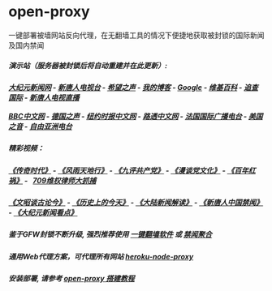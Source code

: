 # open-proxy
一键部署被墙网站反向代理，在无翻墙工具的情况下便捷地获取被封锁的国际新闻及国内禁闻

#####  演示站（服务器被封锁后将自动重建并在此更新）:
#####  [大纪元新闻网](http://108.160.134.41:9999/10080/) - [新唐人电视台](http://108.160.134.41:9999/8000/) - [希望之声](http://167.179.84.9:8200) - [我的博客](http://108.160.134.41:9999/10000/) - [Google](http://108.160.134.41:9999/8888/search?q=425事件) - [维基百科](http://108.160.134.41:9999/8100/wiki/喬高-麥塔斯調查報告) - [追查国际](http://108.160.134.41:9999/10010/) - [新唐人电视直播](http://108.160.134.41:9999/)<br/> <br/> [BBC中文网](http://108.160.134.41:9999/9100/zhongwen/simp) - [德国之声](http://108.160.134.41:9999/9200/zh/在线报导/s-9058?&zhongwen=simp) - [纽约时报中文网](http://108.160.134.41:9999/9400/) - [路透中文网](http://108.160.134.41:9999/9500/) - [法国国际广播电台](http://108.160.134.41:9999/9600/) - [美国之音](http://108.160.134.41:9999/9700/)  - [自由亚洲电台](http://108.160.134.41:9999/9800/) 

##### 精彩视频： 
#####  [《传奇时代》](http://108.160.134.41:9999/10000/videos/legend/) - [《风雨天地行》](http://108.160.134.41:9999/10000/videos/fytdx/) - [《九评共产党》](http://108.160.134.41:9999/10000/videos/jiuping/) - [《漫谈党文化》](http://108.160.134.41:9999/10000/videos/mtdwh/) - [《百年红祸》](http://108.160.134.41:9999/10000/videos/bnhh/) - &nbsp; [709维权律师大抓捕](http://108.160.134.41:9999/10000/videos/709/) 
#####  [《文昭谈古论今》](https://github.com/gfw-breaker/wenzhao) - [《历史上的今天》](https://github.com/gfw-breaker/today-in-history) - [《大陆新闻解读》](https://github.com/gfw-breaker/ntdtv-comedy) - [《新唐人中国禁闻》](https://github.com/gfw-breaker/ntdtv-news) - [《大纪元新闻看点》](https://github.com/gfw-breaker/news-insight) 

##### 鉴于GFW封锁不断升级, 强烈推荐使用 [一键翻墙软件](https://github.com/gfw-breaker/nogfw/blob/master/README.md) 或 [禁闻聚合](https://github.com/gfw-breaker/banned-news/blob/master/README.md)

##### 通用Web代理方案，可代理所有网站 [heroku-node-proxy](https://github.com/gfw-breaker/heroku-node-proxy#--end--) 

##### 安装部署, 请参考 [open-proxy 搭建教程](https://github.com/gfw-breaker/open-proxy/wiki#open-proxy-%E6%90%AD%E5%BB%BA%E6%95%99%E7%A8%8B)


